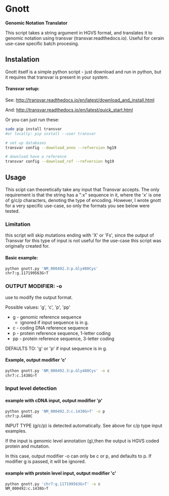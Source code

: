 # Gnott
**Genomic Notation Translator**

This script takes a string argument in HGVS format, and translates it to genomic notation using transvar (transvar.readthedocs.io).
Useful for cerain use-case specific batch procesing.

## Instalation
Gnott itself is a simple python script - just download and run in python, but it requires that transvar is present in your system.

#### Transvar setup:

See: http://transvar.readthedocs.io/en/latest/download_and_install.html

And: http://transvar.readthedocs.io/en/latest/quick_start.html

Or you can just run these:

```bash
sudo pip install transvar
#or locally: pip install --user transvar

# set up databases
transvar config --download_anno --refversion hg19

# download have a reference
transvar config --download_ref --refversion hg19
```

## Usage
This scipt can theoretically take any input that Transvar accepts. The only requirement is that the string has a ":x" sequence in it, where the 'x' is one of g/c/p characters, denoting the type of encoding. However, I wrote gnott for a very specific use-case, so only the formats you see below were tested.

### Limitation
this script will skip mutations ending with 'X' or 'Fs', since the output of Transvar for this type of input is not useful for the use-case this script was originally created for.

#### Basic example:

```bash
python gnott.py 'NM_000492.3:p.Gly480Cys'
chr7:g.117199563G>T
```

### OUTPUT MODIFIER: -o 

use to modify the output format.

Possible values: 'g', 'c', 'p', 'pp'

  * g - genomic reference sequence
    * ignored if input sequence is in g.
  * c  - coding DNA reference sequence
  * p  - protein reference sequence, 1-letter coding
  * pp - protein reference sequence, 3-letter coding

DEFAULTS TO: 'g' or 'p' if input sequence is in g.

#### Example, output modifier 'c'

```bash
python gnott.py 'NM_000492.3:p.Gly480Cys' -o c
chr7:c.1438G>T
```

### Input level detection

#### example with cDNA input, output modifier 'p'

```bash
python gnott.py 'NM_000492.3:c.1438G>T' -o p
chr7:p.G480C
```

INPUT TYPE (g/c/p) is detected automatically. See above for c/p type input examples.

If the input is genomic level annotation (g),then the output is HGVS coded protein and mutation.

In this case, output modifier -o can only be c or p, and defaults to p. If modifier g is passed, it will be ignored.

#### example with protein level input, output modifier 'c' 

```bash
python gnott.py 'chr7:g.117199563G>T' -o c
NM_000492:c.1438G>T
```
